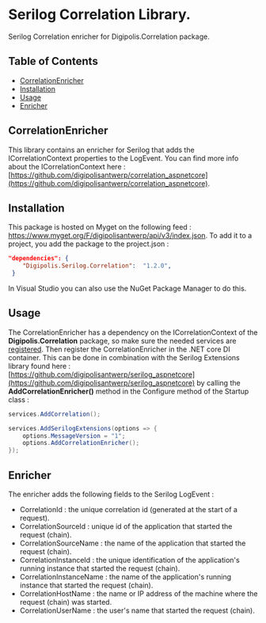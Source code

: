 # Serilog Correlation Library.

Serilog Correlation enricher for Digipolis.Correlation package.

## Table of Contents

<!-- START doctoc generated TOC please keep comment here to allow auto update -->
<!-- DON'T EDIT THIS SECTION, INSTEAD RE-RUN doctoc TO UPDATE -->


- [CorrelationEnricher](#correlationenricher)
- [Installation](#installation)
- [Usage](#usage)
- [Enricher](#enricher)

<!-- END doctoc generated TOC please keep comment here to allow auto update -->

## CorrelationEnricher

This library contains an enricher for Serilog that adds the ICorrelationContext properties to the LogEvent.
You can find more info about the ICorrelationContext here : [https://github.com/digipolisantwerp/correlation_aspnetcore](https://github.com/digipolisantwerp/correlation_aspnetcore).

## Installation

This package is hosted on Myget on the following feed : https://www.myget.org/F/digipolisantwerp/api/v3/index.json.
To add it to a project, you add the package to the project.json :

``` json 
"dependencies": {
    "Digipolis.Serilog.Correlation":  "1.2.0",
 }
``` 

In Visual Studio you can also use the NuGet Package Manager to do this.

## Usage

The CorrelationEnricher has a dependency on the ICorrelationContext of the **Digipolis.Correlation** package, so make sure the needed services are 
[registered](https://github.com/digipolisantwerp/correlation_aspnetcore#startup). Then register the CorrelationEnricher in the .NET core DI container. This can be done 
in combination with the Serilog Extensions library found here : [https://github.com/digipolisantwerp/serilog_aspnetcore](https://github.com/digipolisantwerp/serilog_aspnetcore) 
by calling the **AddCorrelationEnricher()** method in the Configure method of the Startup class :

```csharp
services.AddCorrelation();

services.AddSerilogExtensions(options => {
    options.MessageVersion = "1";
    options.AddCorrelationEnricher();
});
```  

## Enricher

The enricher adds the following fields to the Serilog LogEvent :

- CorrelationId : the unique correlation id (generated at the start of a request).
- CorrelationSourceId : unique id of the application that started the request (chain).
- CorrelationSourceName : the name of the application that started the request (chain).
- CorrelationInstanceId : the unique identification of the application's running instance that started the request (chain).
- CorrelationInstanceName : the name of the application's running instance that started the request (chain).
- CorrelationHostName : the name or IP address of the machine where the request (chain) was started.
- CorrelationUserName : the user's name that started the request (chain).